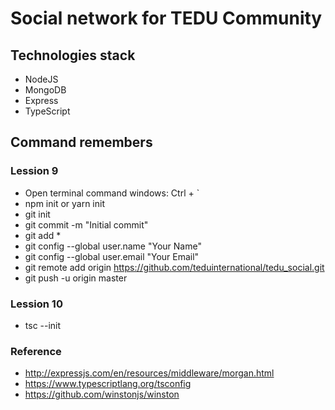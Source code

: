 # Social network for TEDU Community

## Technologies stack

- NodeJS
- MongoDB
- Express
- TypeScript

## Command remembers

### Lession 9

- Open terminal command windows: Ctrl + `
- npm init or yarn init
- git init
- git commit -m "Initial commit"
- git add \*
- git config --global user.name "Your Name"
- git config --global user.email "Your Email"
- git remote add origin https://github.com/teduinternational/tedu_social.git
- git push -u origin master

### Lession 10

- tsc --init

### Reference

- http://expressjs.com/en/resources/middleware/morgan.html
- https://www.typescriptlang.org/tsconfig
- https://github.com/winstonjs/winston
